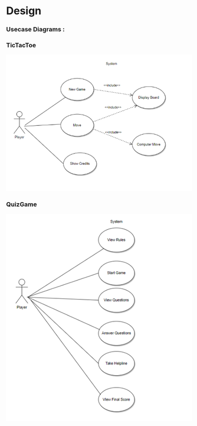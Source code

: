# Design


### Usecase Diagrams :
### TicTacToe
![Usecase Diagram for Tictactoe](Tictactoe.png)
### QuizGame
![Usecase Diagram for QuizGame](QuizGame.png)